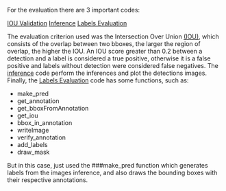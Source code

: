 For the evaluation there are 3 important codes:

[IOU Validation](https://github.com/frankh077/detectron2_aux_scripts/blob/main/Script%20to%20Evaluation/iou_validation.py)
[Inference](https://github.com/frankh077/detectron2_aux_scripts/blob/main/Script%20to%20Evaluation/inference.py)
[Labels Evaluation](https://github.com/frankh077/detectron2_aux_scripts/blob/main/Script%20to%20Evaluation/labels_evaluation.py)

The evaluation criterion used was the Intersection Over Union [(IOU)](https://github.com/frankh077/detectron2_aux_scripts/blob/main/Script%20to%20Evaluation/iou_validation.py), which consists of the overlap between two bboxes, the larger the region of overlap, the higher the IOU. An IOU score greater than 0.2 between a detection and a label is considered a true positive, otherwise it is a false positive and labels without detection were considered false negatives.
The [inference](https://github.com/frankh077/detectron2_aux_scripts/blob/main/Script%20to%20Evaluation/inference.py) code perform the inferences and plot the detections images.
Finally, the [Labels Evaluation](https://github.com/frankh077/detectron2_aux_scripts/blob/main/Script%20to%20Evaluation/labels_evaluation.py) code has some functions, such as:

- make_pred
- get_annotation
- get_bboxFromAnnotation
- get_iou
- bbox_in_annotation
- writeImage
- verify_annotation
- add_labels
- draw_mask

But in this case, just used the ###make_pred function which generates labels from the images inference, and also draws the bounding boxes with their respective annotations.
